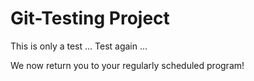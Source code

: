 <h1>Git-Testing Project</h1>

This is only a test ...
   Test again
...

We now return you to your regularly scheduled program!